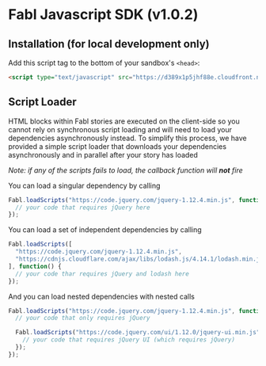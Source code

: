 # Fabl Javascript SDK (v1.0.2)

## Installation (for local development only)

Add this script tag to the bottom of your sandbox's `<head>`:

```html
<script type="text/javascript" src="https://d389x1p5jhf88e.cloudfront.net/v1.0.2/fabl.min.js"></script>
```

## Script Loader

HTML blocks within Fabl stories are executed on the client-side so you cannot rely on synchronous script loading and will need to load your dependencies asynchronously instead. To simplify this process, we have provided a simple script loader that downloads your dependencies asynchronously and in parallel after your story has loaded

*Note: if any of the scripts fails to load, the callback function will* ***not*** *fire*

You can load a singular dependency by calling

```javascript
Fabl.loadScripts("https://code.jquery.com/jquery-1.12.4.min.js", function() {
  // your code that requires jQuery here
});
```

You can load a set of independent dependencies by calling

```javascript
Fabl.loadScripts([
  "https://code.jquery.com/jquery-1.12.4.min.js",
  "https://cdnjs.cloudflare.com/ajax/libs/lodash.js/4.14.1/lodash.min.js"
], function() {
  // your code thar requires jQuery and lodash here
});
```

And you can load nested dependencies with nested calls

```javascript
Fabl.loadScripts("https://code.jquery.com/jquery-1.12.4.min.js", function() {
  // your code that only requires jQuery

  Fabl.loadScripts("https://code.jquery.com/ui/1.12.0/jquery-ui.min.js", function() {
    // your code that requires jQuery UI (which requires jQuery)
  });
});
```
